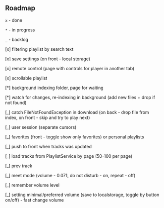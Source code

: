 ## Roadmap

`x` - done

`*` - in progress

`_` - backlog

[x] filtering playlist by search text

[x] save settings (on front - local storage)

[x] remote control (page with controls for player in another tab)

[x] scrollable playlist

[*] background indexing folder, page for waiting

[*] watch for changes, re-indexing in background (add new files + drop if not found)

[_] catch FileNotFoundException in download (on back - drop file from index, on front - skip and try to play next)

[_] user session (separate cursors)

[_] favorites (front - toggle show only favorites) or personal playlists

[_] push to front when tracks was updated

[_] load tracks from PlaylistService by page (50-100 per page)

[_] prev track

[_] meet mode (volume - 0.071, do not disturb - on, repeat - off)

[_] remember volume level

[_] setting minimal/preferred volume (save to localstorage, toggle by button on/off) - fast change volume